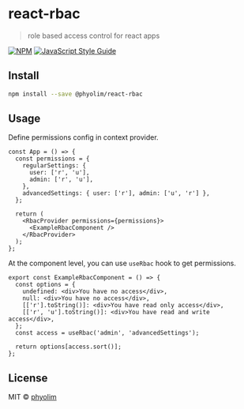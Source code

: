 # react-rbac

> role based access control for react apps

[![NPM](https://img.shields.io/npm/v/@phyolim/react-rbac.svg)](https://www.npmjs.com/package/@phyolim/react-rbac) [![JavaScript Style Guide](https://img.shields.io/badge/code_style-standard-brightgreen.svg)](https://standardjs.com)

## Install

```bash
npm install --save @phyolim/react-rbac
```

## Usage

Define permissions config in context provider.

```tsx
const App = () => {
  const permissions = {
    regularSettings: {
      user: ['r', 'u'],
      admin: ['r', 'u'],
    },
    advancedSettings: { user: ['r'], admin: ['u', 'r'] },
  };

  return (
    <RbacProvider permissions={permissions}>
      <ExampleRbacComponent />
    </RbacProvider>
  );
};
```


At the component level, you can use `useRbac` hook to get permissions.
```tsx
export const ExampleRbacComponent = () => {
  const options = {
    undefined: <div>You have no access</div>,
    null: <div>You have no access</div>,
    [['r'].toString()]: <div>You have read only access</div>,
    [['r', 'u'].toString()]: <div>You have read and write access</div>,
  };
  const access = useRbac('admin', 'advancedSettings');

  return options[access.sort()];
};
```

## License

MIT © [phyolim](https://github.com/phyolim)
